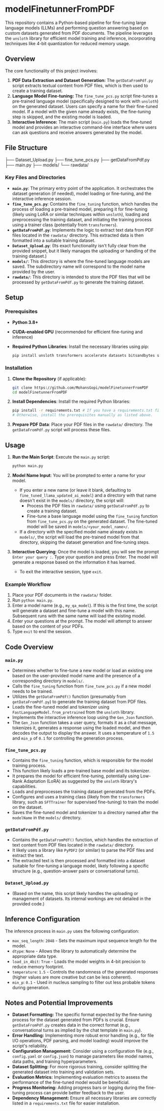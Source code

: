 # modelFinetunnerFromPDF

This repository contains a Python-based pipeline for fine-tuning large language models (LLMs) and performing question answering based on custom datasets generated from PDF documents. The pipeline leverages the `unsloth` library for efficient model training and inference, incorporating techniques like 4-bit quantization for reduced memory usage.

## Overview

The core functionality of this project involves:

1.  **PDF Data Extraction and Dataset Generation:** The `getDataFromPdf.py` script extracts textual content from PDF files, which is then used to create a training dataset.
2.  **Language Model Fine-tuning:** The `fine_tune_pcs.py` script fine-tunes a pre-trained language model (specifically designed to work with `unsloth`) on the generated dataset. Users can specify a name for their fine-tuned model. If a model with the given name already exists, the fine-tuning step is skipped, and the existing model is loaded.
3.  **Interactive Inference:** The main script (`main.py`) loads the fine-tuned model and provides an interactive command-line interface where users can ask questions and receive answers generated by the model.

## File Structure
├── Dataset_Upload.py
├── fine_tune_pcs.py
├── getDataFromPdf.py
├── main.py
├── models/
└── rawdata/

### Key Files and Directories

* **`main.py`**: The primary entry point of the application. It orchestrates the dataset generation (if needed), model loading or fine-tuning, and the interactive inference session.
* **`fine_tune_pcs.py`**: Contains the `fine_tuning` function, which handles the process of loading a pre-trained model, preparing it for fine-tuning (likely using LoRA or similar techniques within `unsloth`), loading and preprocessing the training dataset, and initiating the training process using a trainer class (potentially from `transformers`).
* **`getDataFromPdf.py`**: Implements the logic to extract text data from PDF files located in the `rawdata/` directory. This extracted data is then formatted into a suitable training dataset.
* **`Dataset_Upload.py`**: (Its exact functionality isn't fully clear from the provided snippet, but it likely manages the uploading or handling of the training dataset.)
* **`models/`**: This directory is where the fine-tuned language models are saved. The subdirectory name will correspond to the model name provided by the user.
* **`rawdata/`**: This directory is intended to store the PDF files that will be processed by `getDataFromPdf.py` to generate the training dataset.

## Setup

### Prerequisites

* **Python 3.8+**
* **CUDA-enabled GPU** (recommended for efficient fine-tuning and inference)
* **Required Python Libraries**: Install the necessary libraries using pip:

    ```bash
    pip install unsloth transformers accelerate datasets bitsandbytes sentencepiece PyPDF2 # Ensure PyPDF2 or a similar PDF processing library is installed
    ```

### Installation

1.  **Clone the Repository** (if applicable):

    ```bash
    git clone https://github.com/MohansGopi/modelFinetunnerFromPDF
    cd modelFinetunnerFromPDF
    ```

2.  **Install Dependencies**: Install the required Python libraries:

    ```bash
    pip install -r requirements.txt # If you have a requirements.txt file
    # Otherwise, install the prerequisites manually as listed above.
    ```

3.  **Prepare PDF Data**: Place your PDF files in the `rawdata/` directory. The `getDataFromPdf.py` script will process these files.

## Usage

1.  **Run the Main Script**: Execute the `main.py` script:

    ```bash
    python main.py
    ```

2.  **Model Name Input**: You will be prompted to enter a name for your model.
    * If you enter a new name (or leave it blank, defaulting to `fine_tuned_llama_updated_ai_model`) and a directory with that name doesn't exist in the `models/` directory, the script will:
        * Process the PDF files in `rawdata/` using `getDataFromPdf.py` to create a training dataset.
        * Fine-tune a base language model using the `fine_tuning` function from `fine_tune_pcs.py` on the generated dataset. The fine-tuned model will be saved in `models/<your_model_name>/`.
    * If a directory with the specified model name already exists in `models/`, the script will load the pre-trained model from that directory, skipping the dataset generation and fine-tuning steps.

3.  **Interactive Querying**: Once the model is loaded, you will see the prompt `Enter your query :`. Type your question and press Enter. The model will generate a response based on the information it has learned.
    * To exit the interactive session, type `exit`.

### Example Workflow

1.  Place your PDF documents in the `rawdata/` folder.
2.  Run `python main.py`.
3.  Enter a model name (e.g., `my_qa_model`). If this is the first time, the script will generate a dataset and fine-tune a model with this name. Subsequent runs with the same name will load the existing model.
4.  Enter your questions at the prompt. The model will attempt to answer based on the content of your PDFs.
5.  Type `exit` to end the session.

## Code Overview

### `main.py`

* Determines whether to fine-tune a new model or load an existing one based on the user-provided model name and the presence of a corresponding directory in `models/`.
* Calls the `fine_tuning` function from `fine_tune_pcs.py` if a new model needs to be trained.
* Utilizes the `getDataFromPdf()` function (presumably from `getDataFromPdf.py`) to generate the training dataset from PDF files.
* Loads the fine-tuned model and tokenizer using `FastLanguageModel.from_pretrained` from the `unsloth` library.
* Implements the interactive inference loop using the `Gen_Json` function.
* The `Gen_Json` function takes a user query, formats it as a chat message, tokenizes it, generates a response using the loaded model, and then decodes the output to display the answer. It uses a temperature of `1.5` and `min_p` of `0.1` for controlling the generation process.

### `fine_tune_pcs.py`

* Contains the `fine_tuning` function, which is responsible for the model training process.
* This function likely loads a pre-trained base model and its tokenizer.
* It prepares the model for efficient fine-tuning, potentially using Low-Rank Adaptation (LoRA) as suggested by the `unsloth` library's capabilities.
* Loads and preprocesses the training dataset generated from the PDFs.
* Configures and uses a training class (likely from the `transformers` library, such as `SFTTrainer` for supervised fine-tuning) to train the model on the dataset.
* Saves the fine-tuned model and tokenizer to a directory named after the `modelName` in the `models/` directory.

### `getDataFromPdf.py`

* Contains the `getDataFromPdf()` function, which handles the extraction of text content from PDF files located in the `rawdata/` directory.
* It likely uses a library like `PyPDF2` (or similar) to parse the PDF files and extract the text.
* The extracted text is then processed and formatted into a dataset suitable for fine-tuning a language model, likely following a specific structure (e.g., question-answer pairs or conversational turns).

### `Dataset_Upload.py`

* (Based on the name, this script likely handles the uploading or management of datasets. Its internal workings are not detailed in the provided code.)

## Inference Configuration

The inference process in `main.py` uses the following configuration:

* `max_seq_length`: `2048` - Sets the maximum input sequence length for the model.
* `dtype`: `None` - Allows the library to automatically determine the appropriate data type.
* `load_in_4bit`: `True` - Loads the model weights in 4-bit precision to reduce memory footprint.
* `temperature`: `1.5` - Controls the randomness of the generated responses (higher values are more creative but can be less coherent).
* `min_p`: `0.1` - Used in nucleus sampling to filter out less probable tokens during generation.

## Notes and Potential Improvements

* **Dataset Formatting:** The specific format expected by the fine-tuning process for the dataset generated from PDFs is crucial. Ensure `getDataFromPdf.py` creates data in the correct format (e.g., conversational turns as implied by the chat template in `main.py`).
* **Error Handling:** Implementing more robust error handling (e.g., for file I/O operations, PDF parsing, and model loading) would improve the script's reliability.
* **Configuration Management:** Consider using a configuration file (e.g., `config.yaml` or `config.json`) to manage parameters like model names, data paths, and training hyperparameters.
* **Dataset Splitting:** For more rigorous training, consider splitting the generated dataset into training and validation sets.
* **Evaluation Metrics:** Implementing evaluation metrics to assess the performance of the fine-tuned model would be beneficial.
* **Progress Monitoring:** Adding progress bars or logging during the fine-tuning process can provide better feedback to the user.
* **Dependency Management:** Ensure all necessary libraries are correctly listed in a `requirements.txt` file for easier installation.
